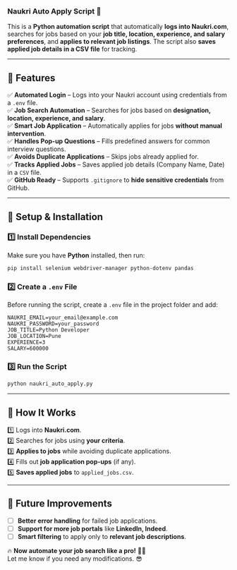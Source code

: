 ### **Naukri Auto Apply Script 🚀**  
This is a **Python automation script** that automatically **logs into Naukri.com**, searches for jobs based on your **job title, location, experience, and salary preferences**, and **applies to relevant job listings**. The script also **saves applied job details in a CSV file** for tracking.  

---

## **📌 Features**  
✅ **Automated Login** – Logs into your Naukri account using credentials from a `.env` file.  
✅ **Job Search Automation** – Searches for jobs based on **designation, location, experience, and salary**.  
✅ **Smart Job Application** – Automatically applies for jobs **without manual intervention**.  
✅ **Handles Pop-up Questions** – Fills predefined answers for common interview questions.  
✅ **Avoids Duplicate Applications** – Skips jobs already applied for.  
✅ **Tracks Applied Jobs** – Saves applied job details (Company Name, Date) in a `CSV` file.  
✅ **GitHub Ready** – Supports `.gitignore` to **hide sensitive credentials** from GitHub.  

---

## **🔧 Setup & Installation**  
### **1️⃣ Install Dependencies**  
Make sure you have **Python** installed, then run:  
```bash
pip install selenium webdriver-manager python-dotenv pandas
```

### **2️⃣ Create a `.env` File**  
Before running the script, create a `.env` file in the project folder and add:  
```
NAUKRI_EMAIL=your_email@example.com
NAUKRI_PASSWORD=your_password
JOB_TITLE=Python Developer
JOB_LOCATION=Pune
EXPERIENCE=3
SALARY=600000
```

### **3️⃣ Run the Script**  
```bash
python naukri_auto_apply.py
```

---

## **📝 How It Works**
1️⃣ Logs into **Naukri.com**.  
2️⃣ Searches for jobs using **your criteria**.  
3️⃣ **Applies to jobs** while avoiding duplicate applications.  
4️⃣ Fills out **job application pop-ups** (if any).  
5️⃣ **Saves applied jobs** to `applied_jobs.csv`.  

---

## **🚀 Future Improvements**
- [ ] **Better error handling** for failed job applications.  
- [ ] **Support for more job portals** like **LinkedIn, Indeed**.  
- [ ] **Smart filtering** to apply only to **relevant job descriptions**.  

🔥 **Now automate your job search like a pro!** 🚀💯  
Let me know if you need any modifications. 😎
